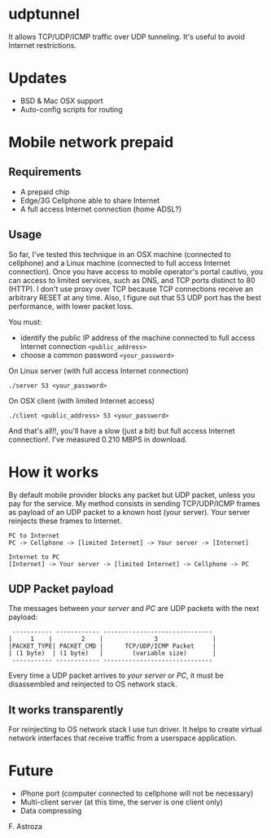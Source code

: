 udptunnel
=========

It allows TCP/UDP/ICMP traffic over UDP tunneling. It's useful to avoid Internet restrictions.

Updates
=========
* BSD & Mac OSX support
* Auto-config scripts for routing

Mobile network prepaid
=========
Requirements
---------
* A prepaid chip
* Edge/3G Cellphone able to share Internet
* A full access Internet connection (home ADSL?)

Usage
---------
So far, I've tested this technique in an OSX machine (connected to cellphone) and a Linux machine (connected to full access Internet connection).
Once you have access to mobile operator's portal cautivo, you can access to limited services, such as DNS, and TCP ports distinct to 80 (HTTP).
I don't use proxy over TCP because TCP connections receive an arbitrary RESET at any time. Also, I figure out that 53 UDP port 
has the best performance, with lower packet loss.

You must:
* identify the public IP address of the machine connected to full access Internet connection ```<public_address>```
* choose a common password ```<your_password>```

On Linux server (with full access Internet connection)
```
./server 53 <your_password>
```
On OSX client (with limited Internet access)

```
./client <public_address> 53 <your_password>
```

And that's all!!, you'll have a slow (just a bit) but full access Internet connection!. I've measured 0.210 MBPS in download.

How it works
=========

By default mobile provider blocks any packet but UDP packet, unless you pay for the service. My method consists in sending
TCP/UDP/ICMP frames as payload of an UDP packet to a known host (your server). Your server reinjects these frames to Internet.
```
PC to Internet
PC -> Cellphone -> [limited Internet] -> Your server -> [Internet]

Internet to PC
[Internet] -> Your server -> [limited Internet] -> Cellphone -> PC
```
UDP Packet payload
---------
The messages between _your server_ and _PC_ are UDP packets with the next payload:
```
 ----------- ------------ ------------------------------
|     1    |        2    |              3               |
|PACKET_TYPE| PACKET_CMD |      TCP/UDP/ICMP Packet     |
| (1 byte)  | (1 byte)   |        (variable size)       |
 ----------- ------------ ------------------------------
```
Every time a UDP packet arrives to _your server_ or _PC_, it must be disassembled and reinjected to OS network stack.

It works transparently
---------
For reinjecting to OS network stack I use tun driver. It helps to create virtual network interfaces that receive traffic
from a userspace application.

Future
=========
* iPhone port (computer connected to cellphone will not be necessary)
* Multi-client server (at this time, the server is one client only)
* Data compressing

F. Astroza

